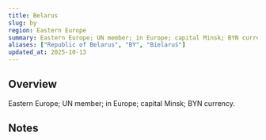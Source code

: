 ```yaml
---
title: Belarus
slug: by
region: Eastern Europe
summary: Eastern Europe; UN member; in Europe; capital Minsk; BYN currency.
aliases: ["Republic of Belarus", "BY", "Bielaruś"]
updated_at: 2025-10-13
---
```


## Overview

Eastern Europe; UN member; in Europe; capital Minsk; BYN currency.

## Notes

<!-- Add your first note below -->
